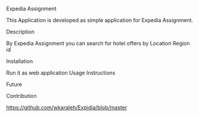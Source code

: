 Expedia Assignment

This Application is developed as simple application for Expedia Assignment.


Description

By Expedia Assignment you can search for hotel offers by Location Region id


Installation

Run it as web application
Usage Instructions

Future

Contribution

   https://github.com/wkaraleh/Expidia/blob/master
